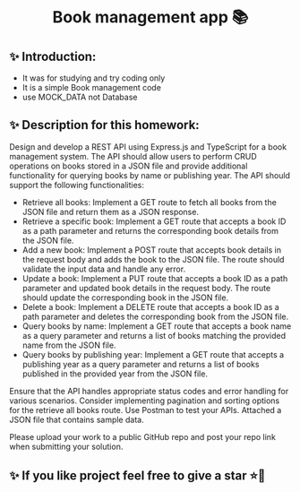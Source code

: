 <h1 align="center"> Book management app 📚 </h1>

## ✨️ Introduction:
- It was for studying and try coding only
- It is a simple Book management code
- use MOCK_DATA not Database 

## ✨️ Description for this homework:
Design and develop a REST API using Express.js and TypeScript for a book management system. The API should allow users to perform CRUD operations on books stored in a JSON file and provide additional functionality for querying books by name or publishing year. The API should support the following functionalities:

   - Retrieve all books: Implement a GET route to fetch all books from the JSON file and return them as a JSON response.
   - Retrieve a specific book: Implement a GET route that accepts a book ID as a path parameter and returns the corresponding book details from the JSON file.
   - Add a new book: Implement a POST route that accepts book details in the request body and adds the book to the JSON file. The route should validate the input data and handle any error.
   - Update a book: Implement a PUT route that accepts a book ID as a path parameter and updated book details in the request body. The route should update the corresponding book in the JSON file.
   - Delete a book: Implement a DELETE route that accepts a book ID as a path parameter and deletes the corresponding book from the JSON file.
   - Query books by name: Implement a GET route that accepts a book name as a query parameter and returns a list of books matching the provided name from the JSON file.
   - Query books by publishing year: Implement a GET route that accepts a publishing year as a query parameter and returns a list of books published in the provided year from the JSON file.

Ensure that the API handles appropriate status codes and error handling for various scenarios. Consider implementing pagination and sorting options for the retrieve all books route.
Use Postman to test your APIs.
Attached a JSON file that contains sample data.

Please upload your work to a public GitHub repo and post your repo link when submitting your solution.

## ✨️ If you like project feel free to give a star ⭐💖